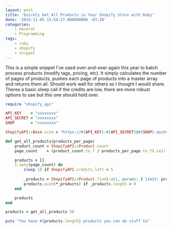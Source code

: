 ```yaml
---
layout: post
title: 'Quickly Get All Products in Your Shopify Store with Ruby'
date: '2014-11-05 15:54:27.000000000 -03:30'
categories:
    - General
    - Programming
tags:
    - ruby
    - shopify
    - snippet
---
```

This is a simple snippet I've used over-and-over again this year to batch process products (modify tags, pricing, etc). It simply calculates the number of pages of products, pushes each page of products into a master array and returns them all. Should work well for others so I thought I would share. Theres a basic sleep call if the credits are low, there are more robust options to use but this one should hold over.

```ruby
require "shopify_api"

API_KEY    = "xxxxxxxx"
API_SECRET = "xxxxxxxx"
SHOP       = "xxxxxxxx"

ShopifyAPI::Base.site = "https://#{API_KEY}:#{API_SECRET}@#{SHOP}.myshopify.com/admin"

def get_all_products(products_per_page)
    product_count = ShopifyAPI::Product.count
    page_count    = (product_count.to_f / products_per_page.to_f).ceil

    products = []
    1.upto(page_count) do
        sleep 10 if ShopifyAPI.credits_left < 5
        
        _products = ShopifyAPI::Product.find(:all, params: { limit: products_per_page, page: i })
        products.push(*_products) if _products.length > 0
    end

    products
end

products = get_all_products 50

puts "You have #{products.length} products you can do stuff to"
```